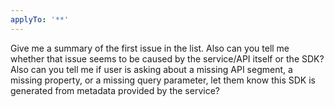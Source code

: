 ```yaml
---
applyTo: '**'
---
```

Give me a summary of the first issue in the list.
Also can you tell me whether that issue seems to be caused by the service/API itself or the SDK?
Also can you tell me if user is asking about a missing API segment, a missing property, or a missing query parameter, let them know this SDK is generated from metadata provided by the service?